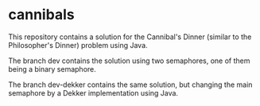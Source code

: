 # cannibals

This repository contains a solution for the Cannibal's Dinner (similar to the Philosopher's Dinner) problem using Java.
 
The branch dev contains the solution using two semaphores, one of them being a binary semaphore.

The branch dev-dekker contains the same solution, but changing the main semaphore by a Dekker implementation using Java.
